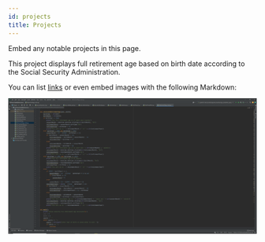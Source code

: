 ```yaml
---
id: projects
title: Projects
---
```


Embed any notable projects in this page.

This project displays full retirement age based on birth date according to the Social Security Administration.


You can list [links](https://www.hashicorp.com/resources/test-driven-development-tdd-for-infrastructure)
or even embed images with the following Markdown:

![Add alternate text for image](./assets/tech-portfolio-image.png)
